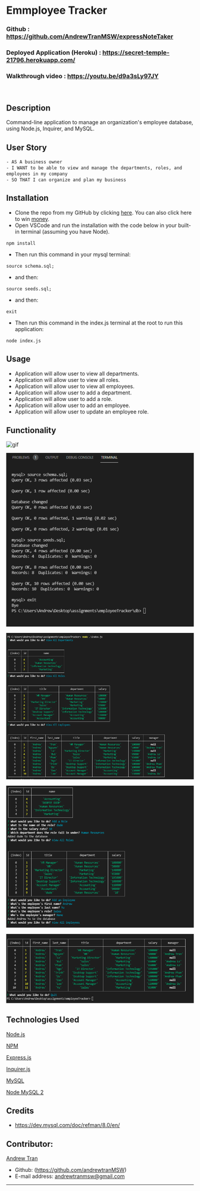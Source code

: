 # Emmployee Tracker

### Github : https://github.com/AndrewTranMSW/expressNoteTaker

### Deployed Application (Heroku) : https://secret-temple-21796.herokuapp.com/


### Walkthrough video : https://youtu.be/d9a3sLy97JY


<br>

## Description
Command-line application to manage an organization's employee database, using Node.js, Inquirer, and MySQL.


## User Story
```
- AS A business owner
- I WANT to be able to view and manage the departments, roles, and employees in my company
- SO THAT I can organize and plan my business
```

## Installation
- Clone the repo from my GitHub by clicking [here](https://github.com/AndrewTranMSW/employeeTracker). You can also click here to win [money](https://www.youtube.com/watch?v=dQw4w9WgXcQ).
- Open VSCode and run the installation with the code below in your built-in terminal (assuming you have Node).
```
npm install
```
- Then run this command in your mysql terminal:
```
source schema.sql;
```
- and then:
```
source seeds.sql;
```
- and then:
```
exit
```
- Then run this command in the index.js terminal at the root to run this application:
```
node index.js
```

## Usage
- Application will allow user to view all departments.
- Application will allow user to view all roles.
- Application will allow user to view all employees.
- Application will allow user to add a department.
- Application will allow user to add a role.
- Application will allow user to add an employee.
- Application will allow user to update an employee role.


## Functionality
![gif](./assets/walkthrough.gif)

![screenshot](./assets/1.png)

![screenshot](./assets/2.png)

![screenshot](./assets/3.png)

![screenshot](./assets/4.png)


## Technologies Used
<p><a href="https://nodejs.org/">Node.js</a></p>
<p><a href="https://www.npmjs.com/">NPM</a></p>
<p><a href="https://www.npmjs.com/package/express">Express.js</a></p>
<p><a href="https://www.npmjs.com/package/inquirer">Inquirer.js</a></p>
<p><a href="https://dev.mysql.com">MySQL</a></p>
<p><a href="https://www.npmjs.com/package/mysql2">Node MySQL 2</a></p>

## Credits
- https://dev.mysql.com/doc/refman/8.0/en/



## Contributor:
<u>Andrew Tran</u>
<br>
- Github: (https://github.com/andrewtranMSW)
- E-mail address: andrewtranmsw@gmail.com
- - -